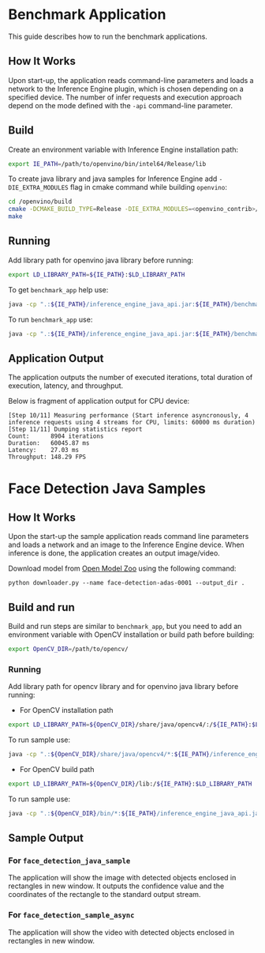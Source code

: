 # Benchmark Application

This guide describes how to run the benchmark applications.

## How It Works

Upon start-up, the application reads command-line parameters and loads a network to the Inference Engine plugin, which is chosen depending on a specified device. The number of infer requests and execution approach depend on the mode defined with the `-api` command-line parameter.

## Build
Create an environment variable with Inference Engine installation path:
```bash
export IE_PATH=/path/to/openvino/bin/intel64/Release/lib
```

To create java library and java samples for Inference Engine add `-DIE_EXTRA_MODULES` flag in cmake command while building `openvino`:

```bash
cd /openvino/build
cmake -DCMAKE_BUILD_TYPE=Release -DIE_EXTRA_MODULES=<openvino_contrib>/modules -DENABLE_SAMPLES=ON -DENABLE_OPENCV=OFF ..
make
```

## Running
Add library path for openvino java library before running:
```bash
export LD_LIBRARY_PATH=${IE_PATH}:$LD_LIBRARY_PATH
```

To get `benchmark_app` help use:
```bash
java -cp ".:${IE_PATH}/inference_engine_java_api.jar:${IE_PATH}/benchmark_app.jar" Main --help
```

To run `benchmark_app` use:
```bash
java -cp ".:${IE_PATH}/inference_engine_java_api.jar:${IE_PATH}/benchmark_app.jar" Main -m /path/to/model
```

## Application Output

The application outputs the number of executed iterations, total duration of execution, latency, and throughput.

Below is fragment of application output for CPU device: 

```
[Step 10/11] Measuring performance (Start inference asyncronously, 4 inference requests using 4 streams for CPU, limits: 60000 ms duration)
[Step 11/11] Dumping statistics report
Count:      8904 iterations
Duration:   60045.87 ms
Latency:    27.03 ms
Throughput: 148.29 FPS
```

# Face Detection Java Samples

## How It Works

Upon the start-up the sample application reads command line parameters and loads a network and an image to the Inference
Engine device. When inference is done, the application creates an output image/video.

Download model from [Open Model Zoo](https://github.com/openvinotoolkit/open_model_zoo) using the following command:
```
python downloader.py --name face-detection-adas-0001 --output_dir .
```

## Build and run

Build and run steps are similar to `benchmark_app`, but you need to add an environment variable with OpenCV installation or build path before building:
```bash
export OpenCV_DIR=/path/to/opencv/
```

### Running
Add library path for opencv library and for openvino java library before running:

* For OpenCV installation path
```bash
export LD_LIBRARY_PATH=${OpenCV_DIR}/share/java/opencv4/:/${IE_PATH}:$LD_LIBRARY_PATH
```
To run sample use:
```bash
java -cp ".:${OpenCV_DIR}/share/java/opencv4/*:${IE_PATH}/inference_engine_java_api.jar:${IE_PATH}/sample_name.jar" Main -m /path/to/model -i /path/to/image
```

* For OpenCV build path
```bash
export LD_LIBRARY_PATH=${OpenCV_DIR}/lib:/${IE_PATH}:$LD_LIBRARY_PATH
```
To run sample use:
```bash
java -cp ".:${OpenCV_DIR}/bin/*:${IE_PATH}/inference_engine_java_api.jar:${IE_PATH}/sample_name.jar" Main -m /path/to/model -i /path/to/image
```

## Sample Output

### For ```face_detection_java_sample```
The application will show the image with detected objects enclosed in rectangles in new window. It outputs the confidence value and the coordinates of the rectangle to the standard output stream.

### For ```face_detection_sample_async```
The application will show the video with detected objects enclosed in rectangles in new window.
